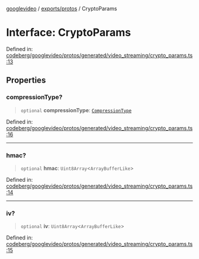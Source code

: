[googlevideo](../../../README.md) / [exports/protos](../README.md) / CryptoParams

# Interface: CryptoParams

Defined in: [codeberg/googlevideo/protos/generated/video\_streaming/crypto\_params.ts:13](https://github.com/LuanRT/googlevideo/blob/19854137cadaf49fd755394883dfd7fe5fdaba20/protos/generated/video_streaming/crypto_params.ts#L13)

## Properties

### compressionType?

> `optional` **compressionType**: [`CompressionType`](../enumerations/CompressionType.md)

Defined in: [codeberg/googlevideo/protos/generated/video\_streaming/crypto\_params.ts:16](https://github.com/LuanRT/googlevideo/blob/19854137cadaf49fd755394883dfd7fe5fdaba20/protos/generated/video_streaming/crypto_params.ts#L16)

***

### hmac?

> `optional` **hmac**: `Uint8Array`\<`ArrayBufferLike`\>

Defined in: [codeberg/googlevideo/protos/generated/video\_streaming/crypto\_params.ts:14](https://github.com/LuanRT/googlevideo/blob/19854137cadaf49fd755394883dfd7fe5fdaba20/protos/generated/video_streaming/crypto_params.ts#L14)

***

### iv?

> `optional` **iv**: `Uint8Array`\<`ArrayBufferLike`\>

Defined in: [codeberg/googlevideo/protos/generated/video\_streaming/crypto\_params.ts:15](https://github.com/LuanRT/googlevideo/blob/19854137cadaf49fd755394883dfd7fe5fdaba20/protos/generated/video_streaming/crypto_params.ts#L15)
